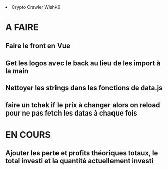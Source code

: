 <li> Crypto Crawler Wishk6</li>
<h1> A FAIRE </h1> 
<h2> Faire le front en Vue  </h2>
<h2> Get les logos avec le back au lieu de les import à la main  </h2>
<h2> Nettoyer les strings dans les fonctions de data.js  </h2>
<h2> faire un tchek if le prix à changer alors on reload pour ne pas fetch les datas à chaque fois  </h2>

<h1> EN COURS  </h1>
<h2> Ajouter les perte et profits théoriques totaux, le total investi et la quantité actuellement investi  </h2>
        
